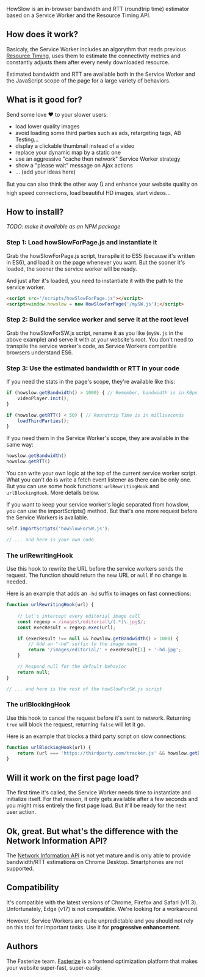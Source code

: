 HowSlow is an in-browser bandwidth and RTT (roundtrip time) estimator based on a Service Worker and the Resource Timing API.


## How does it work?

Basicaly, the Service Worker includes an algorythm that reads previous [Resource Timing](https://developer.mozilla.org/en-US/docs/Web/API/Resource_Timing_API/Using_the_Resource_Timing_API), uses them to estimate the connectivity metrics and constantly adjusts them after every newly downloaded resource.

Estimated bandwidth and RTT are available both in the Service Worker and the JavaScript scope of the page for a large variety of behaviors.


## What is it good for?

Send some love ❤️ to your slower users:
+ load lower quality images
+ avoid loading some third parties such as ads, retargeting tags, AB Testing...
+ display a clickable thumbnail instead of a video
+ replace your dynamic map by a static one
+ use an aggressive "cache then network" Service Worker strategy
+ show a "please wait" message on Ajax actions
+ ... (add your ideas here)

But you can also think the other way 🔃 and enhance your website quality on high speed connections, load beautiful HD images, start videos...


## How to install?

*TODO: make it available as an NPM package*

### Step 1: Load howSlowForPage.js and instantiate it

Grab the howSlowForPage.js script, transpile it to ES5 (because it's written in ES6), and load it on the page whenever you want. But the sooner it's loaded, the sooner the service worker will be ready.

And just after it's loaded, you need to instantiate it with the path to the service worker.

```html
<script src="/scripts/howSlowForPage.js"></script>
<script>window.howslow = new HowSlowForPage('/mySW.js');</script>
```

### Step 2: Build the service worker and serve it at the root level

Grab the howSlowForSW.js script, rename it as you like (`mySW.js` in the above example) and serve it with at your website's root. You don't need to transpile the service worker's code, as Service Workers compatible browsers understand ES6.

### Step 3: Use the estimated bandwidth or RTT in your code

If you need the stats in the page's scope, they're available like this:

```js
if (howslow.getBandwidth() > 1000) { // Remember, bandwidth is in KBps (1 Kilo Bytes = 8 Kilo bits)
    videoPlayer.init();
}

if (howslow.getRTT() < 50) { // Roundtrip Time is in milliseconds
    loadThirdParties();
}
```

If you need them in the Service Worker's scope, they are available in the same way:

```js
howslow.getBandwidth()
howslow.getRTT()
```

You can write your own logic at the top of the current service worker script. What you can't do is write a fetch event listener as there can be only one. But you can use some hook functions: `urlRewritingHook` and `urlBlockingHook`. More details below.

If you want to keep your service worker's logic separated from howslow, you can use the importScripts() method. But that's one more request before the Service Workers is available.

```js
self.importScripts('howSlowForSW.js');

// ... and here is your own code
```

### The urlRewritingHook

Use this hook to rewrite the URL before the service workers sends the request. The function should return the new URL or `null` if no change is needed.

Here is an example that adds an `-hd` suffix to images on fast connections:

```js
function urlRewritingHook(url) {
    
    // Let's intercept every editorial image call
    const regexp = /images\/editorial\/(.*)\.jpg$/;
    const execResult = regexp.exec(url);

    if (execResult !== null && howslow.getBandwidth() > 1000) {
        // Add an "-hd" suffix to the image name
        return '/images/editorial/' + execResult[1] + '-hd.jpg';
    }

    // Respond null for the default behavior
    return null;
}

// ... and here is the rest of the howSlowForSW.js script
```

### The urlBlockingHook

Use this hook to cancel the request before it's sent to network. Returning `true` will block the request, returning `false` will let it go.

Here is an example that blocks a third party script on slow connections:

```js
function urlBlockingHook(url) {
    return (url === 'https://thirdparty.com/tracker.js' && howslow.getBandwidth() < 50);
}
```


## Will it work on the first page load?

The first time it's called, the Service Worker needs time to instantiate and initialize itself. For that reason, it only gets available after a few seconds and you might miss entirely the first page load. But it'll be ready for the next user action.


## Ok, great. But what's the difference with the Network Information API?

The [Network Information API](https://developer.mozilla.org/en-US/docs/Web/API/NetworkInformation) is not yet mature and is only able to provide bandwidth/RTT estimations on Chrome Desktop. Smartphones are not supported.


## Compatibility

It's compatible with the latest versions of Chrome, Firefox and Safari (v11.3). Unfortunately, Edge (v17) is not compatible. We're looking for a workaround.

However, Service Workers are quite unpredictable and you should not rely on this tool for important tasks. Use it for **progressive enhancement**.


## Authors

The Fasterize team. [Fasterize](https://www.fasterize.com) is a frontend optimization platform that makes your website super-fast, super-easily.

